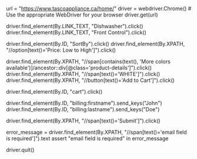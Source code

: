 url = "https://www.tascoappliance.ca/home/"
driver = webdriver.Chrome()  # Use the appropriate WebDriver for your browser
driver.get(url)


driver.find_element(By.LINK_TEXT, "Dishwasher").click()
driver.find_element(By.LINK_TEXT, "Front Control").click()


driver.find_element(By.ID, "SortBy").click()
driver.find_element(By.XPATH, "//option[text()='Price: Low to High']").click()

driver.find_element(By.XPATH, "//span[contains(text(), 'More colors available')]/ancestor::div[@class='product-details']").click()
driver.find_element(By.XPATH, "//span[text()='WHITE']").click()
driver.find_element(By.XPATH, "//button[text()='Add to Cart']").click()


driver.find_element(By.ID, "cart").click()


driver.find_element(By.ID, "billing:firstname").send_keys("John")
driver.find_element(By.ID, "billing:lastname").send_keys("Doe")

driver.find_element(By.XPATH, "//span[text()='Submit']").click()


error_message = driver.find_element(By.XPATH, "//span[text()='email field is required']").text
assert "email field is required" in error_message

driver.quit()
